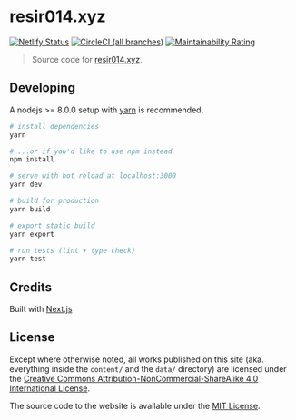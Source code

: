 # resir014.xyz

[![Netlify Status](https://api.netlify.com/api/v1/badges/61368615-14f6-48ee-9e3f-0fb221cdc447/deploy-status)](https://app.netlify.com/sites/resir014/deploys)
[![CircleCI (all branches)](https://img.shields.io/circleci/project/github/resir014/resir014.xyz.svg)](https://circleci.com/gh/resir014/resir014.xyz)
[![Maintainability Rating](https://sonarcloud.io/api/project_badges/measure?project=resir014_resir014.xyz&metric=sqale_rating)](https://sonarcloud.io/dashboard?id=resir014_resir014.xyz)

> Source code for [resir014.xyz](https://resir014.xyz).

## Developing

A nodejs >= 8.0.0 setup with [yarn](https://yarnpkg.com/) is recommended.

```bash
# install dependencies
yarn

# ...or if you'd like to use npm instead
npm install

# serve with hot reload at localhost:3000
yarn dev

# build for production
yarn build

# export static build
yarn export

# run tests (lint + type check)
yarn test
```

## Credits

Built with [Next.js](https://nextjs.org/)

## License

Except where otherwise noted, all works published on this site (aka. everything inside the `content/` and the `data/` directory) are licensed under the <a rel="license" href="http://creativecommons.org/licenses/by-nc-sa/4.0/">Creative Commons Attribution-NonCommercial-ShareAlike 4.0 International License</a>.

The source code to the website is available under the [MIT License](LICENSE).
